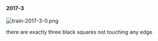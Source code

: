 #### 2017-3
![train-2017-3-0.png](https://github.com/lil-lab/nlvr/raw/master/nlvr/train/images/74/train-2017-3-0.png "train-2017-3-0.png")

there are exactly three black squares not touching any edge
